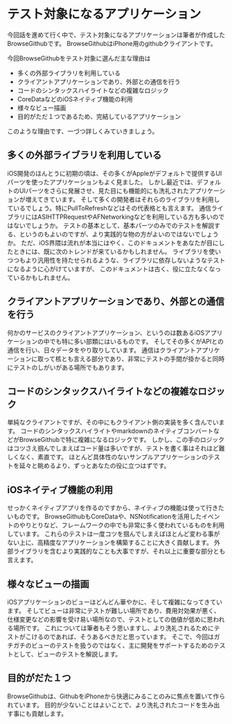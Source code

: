 # テスト対象になるアプリケーション

今回話を進めて行く中で、テスト対象になるアプリケーションは筆者が作成したBrowseGithubです。
BrowseGithubはiPhone用のgithubクライアントです。

今回BrowseGithubをテスト対象に選んだ主な理由は

* 多くの外部ライブラリを利用している
* クライアントアプリケーションであり、外部との通信を行う
* コードのシンタックスハイライトなどの複雑なロジック
* CoreDataなどのiOSネイティブ機能の利用
* 様々なビュー描画
* 目的がただ１つであるため、完結しているアプリケーション

このような理由です、一づつ詳しくみていきましょう。

## 多くの外部ライブラリを利用している
iOS開発のほんとうに初期の頃は、その多くがAppleがデフォルトで提供するUIパーツを使ったアプリケーションもよく見ました。
しかし最近では、デフォルトのUIパーツをさらに発展させ、見た目にも機能的にも洗礼されたアプリケーションが増えてきています。
そして多くの開発者はそれらのライブラリを利用しているでしょう。特にPullToRefreshなどはその代表格とも言えます。
通信ライブラリにはASIHTTPRequestやAFNetworkingなどを利用している方も多いのではないでしょうか。
テストの基本として、基本パーツのみでのテストを解説する、というのもよいのですが、より実践的な物の方がよいのではないでしょうか。
ただ、iOS界隈は流れが本当にはやく、このドキュメントをあなたが目にしたときには、既に次のトレンドが来ているかもしれません。
ライブラリを使いつつもより汎用性を持たせられるような、ライブラリに依存しないようなテストになるように心がけていますが、
このドキュメントは古く、役に立たなくなっているかもしれません。

## クライアントアプリケーションであり、外部との通信を行う
何かのサービスのクライアントアプリケーション、というのは数あるiOSアプリケーションの中でも特に多い部類にはいるものです。
そしてその多くがAPIとの通信を行い、日々データをやり取りしています。
通信はクライアントアプリケーションに取って核とも言える部分であり、非常にテストの手間が掛かると同時にテストのしがいがある場所でもあります。

## コードのシンタックスハイライトなどの複雑なロジック
単純なクライアントですが、その中にもクライアント側の実装を多く含んでいます。
コードのシンタックスハイライトやmarkdownのネイティブコンバートなどがBrowseGithubで特に複雑になるロジックです。
しかし、この手のロジックはコツさえ掴んでしまえばコード量は多いですが、テストを書く事はそれほど難しくなく、素直です。
ほとんど具体性のないサンプルアプリケーションのテストを延々と眺めるより、ずっとあなたの役に立つはずです。

## iOSネイティブ機能の利用
せっかくネイティブアプリを作るのですから、ネイティブの機能は使って行きたいものです。
BrowseGithubもCoreDataや、NSNotificationを活用したイベントのやりとりなど、フレームワークの中でも非常に多く使われているものを利用しています。
これらのテストは一度コツを掴んでしまえばほとんど変わる事がない上に、高精度なアプリケーションを構築することに大きく貢献します。
外部ライブラリを含むより実践的なことも大事ですが、それ以上に重要な部分とも言えます。


## 様々なビューの描画
iOSアプリケーションのビューはどんどん華やかに、そして複雑になってきています。
そしてビューは非常にテストが難しい場所であり、費用対効果が悪く、仕様変更などの影響を受け易い場所なので、テストとしての価値が低めに思われる場所です。
これについては筆者もそう思いますし、より洗礼されるためにテストがこけるのであれば、そうあるべきだと思っています。
そこで、今回はガチガチのビューのテストを扱うのではなく、主に開発をサポートするためのテストとして、ビューのテストを解説します。

## 目的がだた１つ
BrowseGithubは、GithubをiPhoneから快適にみることのみに焦点を置いて作られています。
目的が少ないことはよいことで、より洗礼されたコードを生み出す事にも貢献します。


